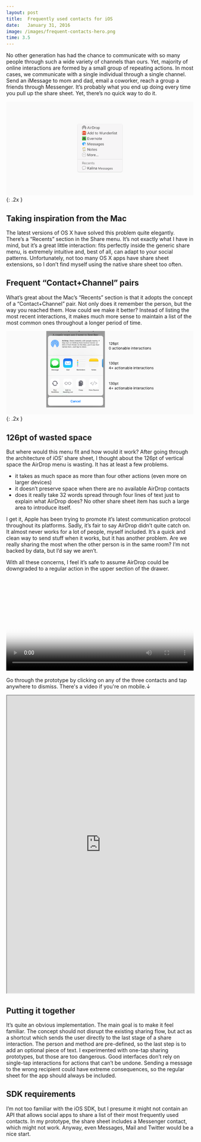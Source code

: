 ```yaml
---
layout: post
title:  Frequently used contacts for iOS
date:   January 31, 2016
image: /images/frequent-contacts-hero.png
time: 3.5
---
```

No other generation has had the chance to communicate with so many people through such a wide variety of channels than ours. Yet, majority of online interactions are formed by a small group of repeating actions. In most cases, we communicate with a single individual through a single channel. Send an iMessage to mom and dad, email a coworker, reach a group a friends through Messenger. It’s probably what you end up doing every time you pull up the share sheet. Yet, there’s no quick way to do it.

![OS X's Recents Menu](/images/mac-recents.png){: .2x }

## Taking inspiration from the Mac
The latest versions of OS X have solved this problem quite elegantly. There’s a “Recents” section in the Share menu. It’s not exactly what I have in mind, but it’s a great little interaction: fits perfectly inside the generic share menu, is extremely intuitive and, best of all, can adapt to your social patterns. Unfortunately, not too many OS X apps have share sheet extensions, so I don’t find myself using the native share sheet too often.

## Frequent “Contact+Channel” pairs
What’s great about the Mac’s “Recents” section is that it adopts the concept of a “Contact+Channel” pair. Not only does it remember the person, but the way you reached them. How could we make it better?
Instead of listing the most recent interactions, it makes much more sense to maintain a list of the most common ones throughout a longer period of time.

![AirDrop compared with the ohter section of iOS' share sheet](/images/wasted-space.png){: .2x }

## 126pt of wasted space
But where would this menu fit and how would it work? After going  through the architecture of iOS’ share sheet, I thought about the 126pt of vertical space the AirDrop menu is wasting. It has at least a few problems.

- it takes as much space as more than four other actions (even more on larger devices)
- it doesn’t preserve space when there are no available AirDrop contacts
- does it really take 32 words spread through four lines of text just to explain what AirDrop does? No other share sheet item has such a large area to introduce itself.

I get it, Apple has been trying to promote it’s latest communication protocol throughout its platforms. Sadly, it’s fair to say AirDrop didn’t quite catch on. It almost never works for a lot of people, myself included. It’s a quick and clean way to send stuff when it works, but it has another problem. Are we really sharing the most when the other person is in the same room? I’m not backed by data, but I’d say we aren’t.

With all these concerns, I feel it’s safe to assume AirDrop could be downgraded to a regular action in the upper section of the drawer.

<video width="100%" height="auto" controls="controls" poster="/video/poster_2.1.png">
<source src="http://www.improved.design.s3.amazonaws.com/video/improved_video_2.1.webm" type="video/webm">
<source src="http://www.improved.design.s3.amazonaws.com/video/improved_video_2.1.mp4" type="video/mp4">
Your browser does not support the video tag.
</video>
<div class="framer-wrapper">

  <p class="tooltip">Go through the prototype by clicking on any of the three contacts and tap anywhere to dismiss. There's a video if you're on mobile.↓</p>

  <iframe data-anijs="if: mouseover, do: $addClass darkroom, to: body; if: mouseout, do: $removeClass darkroom, to: body" style="width: 100%;
      height: 800px;" class="framer" src='http://share.framerjs.com/p0pi4t8rc1qe/'></iframe>
</div>

## Putting it together
It’s quite an obvious implementation. The main goal is to make it feel familiar. The concept should not disrupt the existing sharing flow, but act as a shortcut which sends the user directly to the last stage of a share interaction. The person and method are pre-defined, so the last step is to add an optional piece of text. I experimented with one-tap sharing prototypes, but those are too dangerous. Good interfaces don’t rely on single-tap interactions for actions that can’t be undone. Sending a message to the wrong recipient could have extreme consequences, so the regular sheet for the app should always be included.

## SDK requirements
I’m not too familiar with the iOS SDK, but I presume it might not contain an API that allows social apps to share a list of their most frequently used contacts. In my prototype, the share sheet includes a Messenger contact, which might not work. Anyway, even Messages, Mail and Twitter would be a nice start.
